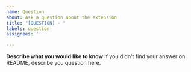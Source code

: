 ```yaml
---
name: Question
about: Ask a question about the extension
title: "[QUESTION] - "
labels: question
assignees: ''

---
```


<!-- Please take some time to read the README. It has a lot of information and your question could be already answered there. -->

**Describe what you would like to know**
If you didn't find your answer on README, describe you question here.
